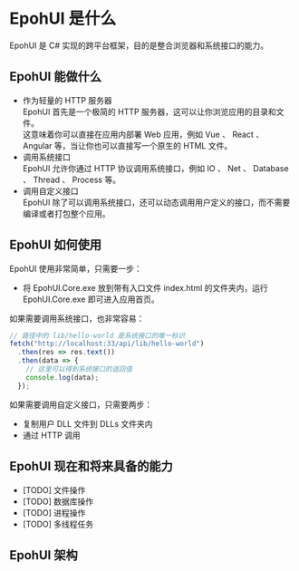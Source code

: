 # EpohUI 是什么

EpohUI 是 C# 实现的跨平台框架，目的是整合浏览器和系统接口的能力。

## EpohUI 能做什么

* 作为轻量的 HTTP 服务器  
  EpohUI 首先是一个极简的 HTTP 服务器，这可以让你浏览应用的目录和文件。  
  这意味着你可以直接在应用内部署 Web 应用，例如 Vue 、 React 、 Angular 等，当让你也可以直接写一个原生的 HTML 文件。  
* 调用系统接口  
  EpohUI 允许你通过 HTTP 协议调用系统接口，例如 IO 、 Net 、 Database 、 Thread 、 Process 等。  
* 调用自定义接口  
  EpohUI 除了可以调用系统接口，还可以动态调用用户定义的接口，而不需要编译或者打包整个应用。  

## EpohUI 如何使用  

EpohUI 使用非常简单，只需要一步：  

* 将 EpohUI.Core.exe 放到带有入口文件 index.html 的文件夹内，运行 EpohUI.Core.exe 即可进入应用首页。  

如果需要调用系统接口，也非常容易：  

```JavaScript
// 路径中的 lib/hello-world 是系统接口的唯一标识
fetch("http://localhost:33/api/lib/hello-world")
  .then(res => res.text())
  .then(data => {
    // 这里可以得到系统接口的返回值
    console.log(data);
  });
```

如果需要调用自定义接口，只需要两步：  

* 复制用户 DLL 文件到 DLLs 文件夹内
* 通过 HTTP 调用

## EpohUI 现在和将来具备的能力

* \[TODO\] 文件操作
* \[TODO\] 数据库操作
* \[TODO\] 进程操作
* \[TODO\] 多线程任务

## EpohUI 架构
